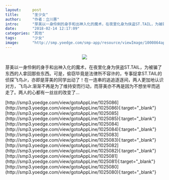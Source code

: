 ```yaml
---
layout:     post
title:      "圣少女"
author:     "作者：立川惠"
intro:      "芽美以一身伶俐的身手和出神入化的魔术，在夜里化身为侠盗ST.TAIL，为被骗了东西的人拿回那些东西。可是，偷窃毕竟是法律所不容许的，专事捉拿ST.TAIL的侦探飞鸟Jr，亦即是芽美的同学出动了！在一连串的追追逐逐间，两人更加地认识对方，飞鸟Jr.渐渐不再是为了维持安而行动，而芽美亦不再是因为不想坐牢而逃走了。两人的心都有一丝丝的改变了…"
date:       "2018-02-14 12:17:09"
categories: "其他"
tags:       "少女"
image:      "http://smp.yoedge.com/smp-app/resource/viewImage/1000864appline.png"
---
```

<div style="text-align: center">
<p><img src="http://smp.yoedge.com/smp-app/resource/viewImage/1000864appline.png"/></p>
</div>
<p class="post-meta">
<span>芽美以一身伶俐的身手和出神入化的魔术，在夜里化身为侠盗ST.TAIL，为被骗了东西的人拿回那些东西。可是，偷窃毕竟是法律所不容许的，专事捉拿ST.TAIL的侦探飞鸟Jr，亦即是芽美的同学出动了！在一连串的追追逐逐间，两人更加地认识对方，飞鸟Jr.渐渐不再是为了维持安而行动，而芽美亦不再是因为不想坐牢而逃走了。两人的心都有一丝丝的改变了…</span>
</p>
[http://smp3.yoedge.com/view/gotoAppLine/1025086](http://smp3.yoedge.com/view/gotoAppLine/1025086){:target="_blank"}
[http://smp3.yoedge.com/view/gotoAppLine/1025085](http://smp3.yoedge.com/view/gotoAppLine/1025085){:target="_blank"}
[http://smp3.yoedge.com/view/gotoAppLine/1025084](http://smp3.yoedge.com/view/gotoAppLine/1025084){:target="_blank"}
[http://smp3.yoedge.com/view/gotoAppLine/1025083](http://smp3.yoedge.com/view/gotoAppLine/1025083){:target="_blank"}
[http://smp3.yoedge.com/view/gotoAppLine/1025082](http://smp3.yoedge.com/view/gotoAppLine/1025082){:target="_blank"}
[http://smp3.yoedge.com/view/gotoAppLine/1025081](http://smp3.yoedge.com/view/gotoAppLine/1025081){:target="_blank"}
[http://smp3.yoedge.com/view/gotoAppLine/1025080](http://smp3.yoedge.com/view/gotoAppLine/1025080){:target="_blank"}


